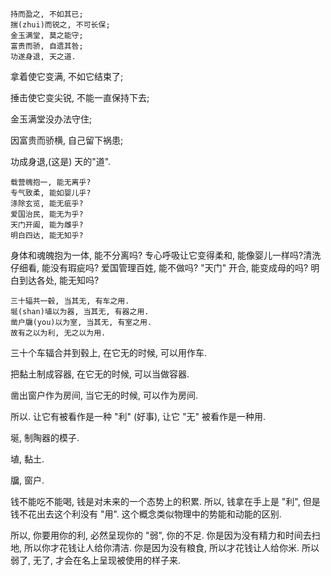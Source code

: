 ```
持而盈之, 不如其已;
揣(zhui)而锐之, 不可长保;
金玉满堂, 莫之能守;
富贵而骄, 自遗其咎;
功遂身退, 天之道.
```

拿着使它变满, 不如它结束了;

捶击使它变尖锐, 不能一直保持下去;

金玉满堂没办法守住;

因富贵而骄横, 自己留下祸患;

功成身退,(这是) 天的"道".

```
载营魄抱一, 能无离乎?
专气致柔, 能如婴儿乎?
涤除玄览, 能无疵乎?
爱国治民, 能无为乎?
天门开阖, 能为雌乎?
明白四达, 能无知乎?
```

身体和魂魄抱为一体, 能不分离吗? 专心呼吸让它变得柔和, 能像婴儿一样吗?清洗仔细看, 能没有瑕疵吗? 爱国管理百姓, 能不做吗? "天门" 开合, 能变成母的吗? 明白到达各处, 能无知吗?

```
三十辐共一毂, 当其无, 有车之用.
埏(shan)埴以为器, 当其无, 有器之用.
凿户牖(you)以为室, 当其无, 有室之用.
故有之以为利, 无之以为用.
```

三十个车辐合并到毂上, 在它无的时候, 可以用作车.

把黏土制成容器, 在它无的时候, 可以当做容器.

凿出窗户作为房间, 当它无的时候, 可以作为房间.

所以. 让它有被看作是一种 "利" (好事), 让它 "无" 被看作是一种用.

埏, 制陶器的模子.

埴, 黏土.

牖, 窗户.

钱不能吃不能喝, 钱是对未来的一个态势上的积累. 所以, 钱拿在手上是 "利", 但是钱不花出去这个利没有 "用". 这个概念类似物理中的势能和动能的区别.

所以, 你要用你的利, 必然呈现你的 "弱", 你的不足. 你是因为没有精力和时间去扫地, 所以你才花钱让人给你清洁. 你是因为没有粮食, 所以才花钱让人给你米. 所以弱了, 无了, 才会在名上呈现被使用的样子来.